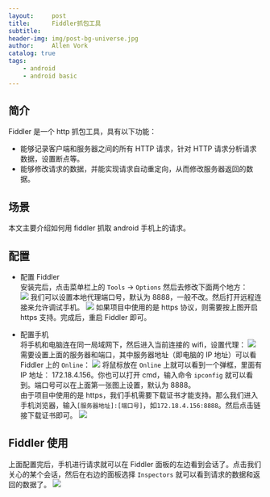 ```yaml
---
layout:     post
title:      Fiddler抓包工具
subtitle:   
header-img: img/post-bg-universe.jpg
author:     Allen Vork
catalog: true
tags:
    - android
    - android basic    
---
```

   
## 简介
Fiddler 是一个 http 抓包工具，具有以下功能：
+ 能够记录客户端和服务器之间的所有 HTTP 请求，针对 HTTP 请求分析请求数据，设置断点等。
+ 能够修改请求的数据，并能实现请求自动重定向，从而修改服务器返回的数据。

## 场景
本文主要介绍如何用 fiddler 抓取 android 手机上的请求。

## 配置
+ 配置 Fiddler    
安装完后，点击菜单栏上的 `Tools` -> `Options` 然后去修改下面两个地方：    
![]({{site.url}}/img/common/fiddler/1.png) 
我们可以设置本地代理端口号，默认为 8888，一般不改。然后打开远程连接来允许调试手机。
![]({{site.url}}/img/common/fiddler/2.png) 
如果项目中使用的是 https 协议，则需要按上图开启 https 支持。完成后，重启 Fiddler 即可。    


+ 配置手机    
将手机和电脑连在同一局域网下，然后进入当前连接的 wifi，设置代理：
![]({{site.url}}/img/common/fiddler/4.png) 
需要设置上面的服务器和端口，其中服务器地址（即电脑的 IP 地址）可以看 Fiddler 上的 `Online`：
![]({{site.url}}/img/common/fiddler/3.png)
将鼠标放在 `Online` 上就可以看到一个弹框，里面有 IP 地址： 172.18.4.156。你也可以打开 cmd，输入命令 `ipconfig` 就可以看到。端口号可以在上面第一张图上设置，默认为 8888。    
由于项目中使用的是 https，我们手机需要下载证书才能支持。那么我们进入手机浏览器，输入`[服务器地址]:[端口号]`，如`172.18.4.156:8888`。然后点击链接下载证书即可。
![]({{site.url}}/img/common/fiddler/5.png)

## Fiddler 使用
上面配置完后，手机进行请求就可以在 Fiddler 面板的左边看到会话了。点击我们关心的某个会话，然后在右边的面板选择 `Inspectors` 就可以看到请求的数据和返回的数据了。
![]({{site.url}}/img/common/fiddler/6.png)
